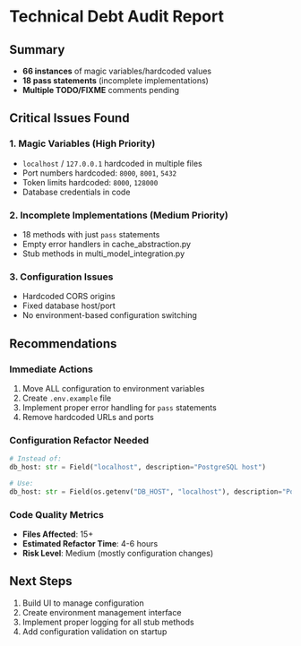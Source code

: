 # Technical Debt Audit Report

## Summary
- **66 instances** of magic variables/hardcoded values
- **18 pass statements** (incomplete implementations)
- **Multiple TODO/FIXME** comments pending

## Critical Issues Found

### 1. Magic Variables (High Priority)
- `localhost` / `127.0.0.1` hardcoded in multiple files
- Port numbers hardcoded: `8000`, `8001`, `5432`
- Token limits hardcoded: `8000`, `128000`
- Database credentials in code

### 2. Incomplete Implementations (Medium Priority)
- 18 methods with just `pass` statements
- Empty error handlers in cache_abstraction.py
- Stub methods in multi_model_integration.py

### 3. Configuration Issues
- Hardcoded CORS origins
- Fixed database host/port
- No environment-based configuration switching

## Recommendations

### Immediate Actions
1. Move ALL configuration to environment variables
2. Create `.env.example` file
3. Implement proper error handling for `pass` statements
4. Remove hardcoded URLs and ports

### Configuration Refactor Needed
```python
# Instead of:
db_host: str = Field("localhost", description="PostgreSQL host")

# Use:
db_host: str = Field(os.getenv("DB_HOST", "localhost"), description="PostgreSQL host")
```

### Code Quality Metrics
- **Files Affected**: 15+
- **Estimated Refactor Time**: 4-6 hours
- **Risk Level**: Medium (mostly configuration changes)

## Next Steps
1. Build UI to manage configuration
2. Create environment management interface
3. Implement proper logging for all stub methods
4. Add configuration validation on startup